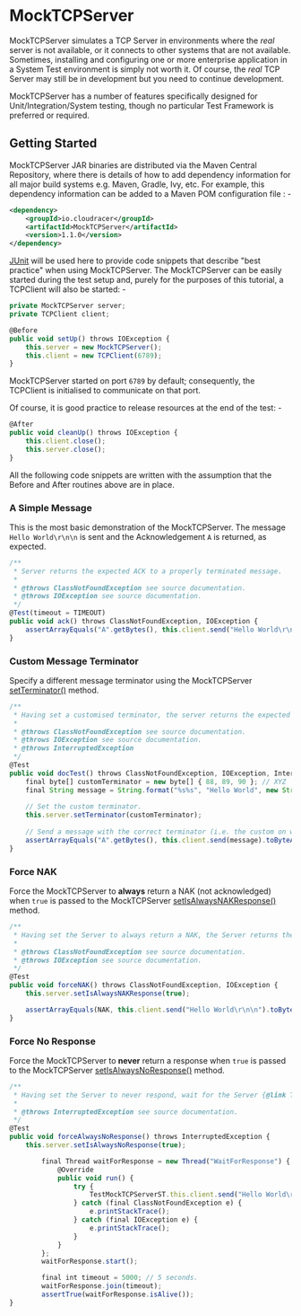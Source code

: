 # MockTCPServer

MockTCPServer simulates a TCP Server in environments where the *real* server is not available, or it connects to other systems that are not available. Sometimes, installing and configuring one or more enterprise application in a System Test environment is simply not worth it. Of course, the *real* TCP Server may still be in development but you need to continue development.

MockTCPServer has a number of features specifically designed for Unit/Integration/System testing, though no particular Test Framework is preferred or required.

## Getting Started

MockTCPServer JAR binaries are distributed via the Maven Central Repository, where there is details of how to add dependency information for all major build systems e.g. Maven, Gradle, Ivy, etc. For example, this dependency information can be added to a Maven POM configuration file : -
```xml
<dependency>
    <groupId>io.cloudracer</groupId>
    <artifactId>MockTCPServer</artifactId>
    <version>1.1.0</version>
</dependency>
```
[JUnit](http://junit.org/) will be used here to provide code snippets that describe "best practice" when using MockTCPServer. The MockTCPServer can be easily started during the test setup and, purely for the purposes of this tutorial, a TCPClient will also be started: -
```javascript
private MockTCPServer server;
private TCPClient client;

@Before
public void setUp() throws IOException {
    this.server = new MockTCPServer();
    this.client = new TCPClient(6789);
}
```
MockTCPServer started on port `6789` by default; consequently, the TCPClient is initialised to communicate on that port.
 
Of course, it is good practice to release resources at the end of the test: -
```javascript
@After
public void cleanUp() throws IOException {
    this.client.close();
    this.server.close();
}
```
All the following code snippets are written with the assumption that the Before and After routines above are in place.

### A Simple Message

This is the most basic demonstration of the MockTCPServer. The message `Hello World\r\n\n` is sent and the Acknowledgement `A` is returned, as expected.
```javascript
/**
 * Server returns the expected ACK to a properly terminated message.
 *
 * @throws ClassNotFoundException see source documentation.
 * @throws IOException see source documentation.
 */
@Test(timeout = TIMEOUT)
public void ack() throws ClassNotFoundException, IOException {
    assertArrayEquals("A".getBytes(), this.client.send("Hello World\r\n\n").toByteArray());
}
```
### Custom Message Terminator

Specify a different message terminator using the MockTCPServer <a href="http://www.cloudracer.org/mocktcpserver/docs/api/latest/io/cloudracer/mocktcpserver/MockTCPServer.html#setTerminator(byte[])" target="_blank">setTerminator()</a> method.
```javascript
/**
 * Having set a customised terminator, the server returns the expected ACK to a message terminated with the custom terminator.
 *
 * @throws ClassNotFoundException see source documentation.
 * @throws IOException see source documentation.
 * @throws InterruptedException
 */
@Test
public void docTest() throws ClassNotFoundException, IOException, InterruptedException {
    final byte[] customTerminator = new byte[] { 88, 89, 90 }; // XYZ
    final String message = String.format("%s%s", "Hello World", new String(customTerminator));
    
    // Set the custom terminator.
    this.server.setTerminator(customTerminator);
    
    // Send a message with the correct terminator (i.e. the custom on we set at the start of this method) and wait for the response.
    assertArrayEquals("A".getBytes(), this.client.send(message).toByteArray());
}
```
### Force NAK

Force the MockTCPServer to **always** return a NAK (not acknowledged) when ```true``` is passed to the MockTCPServer <a href="http://www.cloudracer.org/mocktcpserver/docs/api/latest/io/cloudracer/mocktcpserver/MockTCPServer.html#setIsAlwaysNAKResponse(boolean)" target="_blank">setIsAlwaysNAKResponse()</a> method.
```javascript
/**
 * Having set the Server to always return a NAK, the Server returns the expected NAK when an ACK would normally be expected.
 *
 * @throws ClassNotFoundException see source documentation.
 * @throws IOException see source documentation.
 */
@Test
public void forceNAK() throws ClassNotFoundException, IOException {
    this.server.setIsAlwaysNAKResponse(true);

    assertArrayEquals(NAK, this.client.send("Hello World\r\n\n").toByteArray());
}
```
### Force No Response

Force the MockTCPServer to **never** return a response when ```true``` is passed to the MockTCPServer <a href="http://www.cloudracer.org/mocktcpserver/docs/api/latest/io/cloudracer/mocktcpserver/MockTCPServer.html#setIsAlwaysNoResponse(boolean)" target="_blank">setIsAlwaysNoResponse()</a> method.
```javascript
/**
 * Having set the Server to never respond, wait for the Server {@link Thread} to die. If the server has not responded after 5 seconds, assume that it never will.
 *
 * @throws InterruptedException see source documentation.
 */
@Test
public void forceAlwaysNoResponse() throws InterruptedException {
    this.server.setIsAlwaysNoResponse(true);

        final Thread waitForResponse = new Thread("WaitForResponse") {
            @Override
            public void run() {
                try {
                    TestMockTCPServerST.this.client.send("Hello World\r\n\n");
                } catch (final ClassNotFoundException e) {
                    e.printStackTrace();
                } catch (final IOException e) {
                    e.printStackTrace();
                }
            }
        };
        waitForResponse.start();

        final int timeout = 5000; // 5 seconds.
        waitForResponse.join(timeout);
        assertTrue(waitForResponse.isAlive());
}
```
